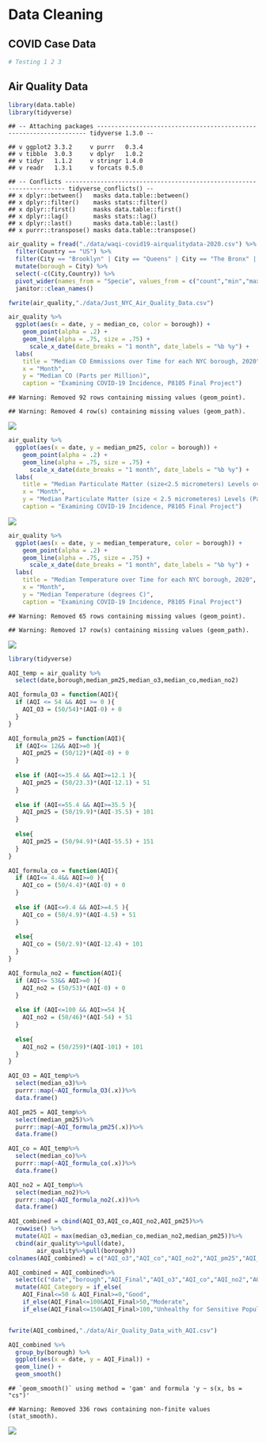 Data Cleaning
================

## COVID Case Data

``` r
# Testing 1 2 3
```

## Air Quality Data

``` r
library(data.table)
library(tidyverse)
```

    ## -- Attaching packages ------------------------------------------------------------------- tidyverse 1.3.0 --

    ## v ggplot2 3.3.2     v purrr   0.3.4
    ## v tibble  3.0.3     v dplyr   1.0.2
    ## v tidyr   1.1.2     v stringr 1.4.0
    ## v readr   1.3.1     v forcats 0.5.0

    ## -- Conflicts ---------------------------------------------------------------------- tidyverse_conflicts() --
    ## x dplyr::between()   masks data.table::between()
    ## x dplyr::filter()    masks stats::filter()
    ## x dplyr::first()     masks data.table::first()
    ## x dplyr::lag()       masks stats::lag()
    ## x dplyr::last()      masks data.table::last()
    ## x purrr::transpose() masks data.table::transpose()

``` r
air_quality = fread("./data/waqi-covid19-airqualitydata-2020.csv") %>%
  filter(Country == "US") %>%
  filter(City == "Brooklyn" | City == "Queens" | City == "The Bronx" | City == "Staten Island" | City == "Manhattan") %>%
  mutate(borough = City) %>%
  select(-c(City,Country)) %>%
  pivot_wider(names_from = "Specie", values_from = c("count","min","max","median","variance")) %>% 
  janitor::clean_names()

fwrite(air_quality,"./data/Just_NYC_Air_Quality_Data.csv")
```

``` r
air_quality %>% 
  ggplot(aes(x = date, y = median_co, color = borough)) + 
    geom_point(alpha = .2) +
    geom_line(alpha = .75, size = .75) +
      scale_x_date(date_breaks = "1 month", date_labels = "%b %y") +
  labs(
    title = "Median CO Emmissions over Time for each NYC borough, 2020",
    x = "Month",
    y = "Median CO (Parts per Million)",
    caption = "Examining COVID-19 Incidence, P8105 Final Project") 
```

    ## Warning: Removed 92 rows containing missing values (geom_point).

    ## Warning: Removed 4 row(s) containing missing values (geom_path).

![](data_cleaning_files/figure-gfm/plot_aq-1.png)<!-- -->

``` r
air_quality %>% 
  ggplot(aes(x = date, y = median_pm25, color = borough)) + 
    geom_point(alpha = .2) +
    geom_line(alpha = .75, size = .75) +
      scale_x_date(date_breaks = "1 month", date_labels = "%b %y") +
  labs(
    title = "Median Particulate Matter (size<2.5 micrometers) Levels over Time for each NYC borough, 2020",
    x = "Month",
    y = "Median Particulate Matter (size < 2.5 micrometeres) Levels (Parts per Millon)",
    caption = "Examining COVID-19 Incidence, P8105 Final Project") 
```

![](data_cleaning_files/figure-gfm/plot_aq-2.png)<!-- -->

``` r
air_quality %>% 
  ggplot(aes(x = date, y = median_temperature, color = borough)) + 
    geom_point(alpha = .2) +
    geom_line(alpha = .75, size = .75) +
      scale_x_date(date_breaks = "1 month", date_labels = "%b %y") +
  labs(
    title = "Median Temperature over Time for each NYC borough, 2020",
    x = "Month",
    y = "Median Temperature (degrees C)",
    caption = "Examining COVID-19 Incidence, P8105 Final Project") 
```

    ## Warning: Removed 65 rows containing missing values (geom_point).

    ## Warning: Removed 17 row(s) containing missing values (geom_path).

![](data_cleaning_files/figure-gfm/plot_aq-3.png)<!-- -->

``` r
library(tidyverse)

AQI_temp = air_quality %>%
  select(date,borough,median_pm25,median_o3,median_co,median_no2)

AQI_formula_O3 = function(AQI){
  if (AQI <= 54 && AQI >= 0 ){
    AQI_O3 = (50/54)*(AQI-0) + 0
  }
}

AQI_formula_pm25 = function(AQI){
  if (AQI<= 12&& AQI>=0 ){
    AQI_pm25 = (50/12)*(AQI-0) + 0
  }
  
  else if (AQI<=35.4 && AQI>=12.1 ){
    AQI_pm25 = (50/23.3)*(AQI-12.1) + 51
  }
  
  else if (AQI<=55.4 && AQI>=35.5 ){
    AQI_pm25 = (50/19.9)*(AQI-35.5) + 101
  }
  
  else{
    AQI_pm25 = (50/94.9)*(AQI-55.5) + 151
  }
}

AQI_formula_co = function(AQI){
  if (AQI<= 4.4&& AQI>=0 ){
    AQI_co = (50/4.4)*(AQI-0) + 0
  }
  
  else if (AQI<=9.4 && AQI>=4.5 ){
    AQI_co = (50/4.9)*(AQI-4.5) + 51
  }
  
  else{
    AQI_co = (50/2.9)*(AQI-12.4) + 101
  }
}

AQI_formula_no2 = function(AQI){
  if (AQI<= 53&& AQI>=0 ){
    AQI_no2 = (50/53)*(AQI-0) + 0
  }
  
  else if (AQI<=100 && AQI>=54 ){
    AQI_no2 = (50/46)*(AQI-54) + 51
  }
  
  else{
    AQI_no2 = (50/259)*(AQI-101) + 101
  }
}

AQI_O3 = AQI_temp%>%
  select(median_o3)%>%
  purrr::map(~AQI_formula_O3(.x))%>%
  data.frame()

AQI_pm25 = AQI_temp%>%
  select(median_pm25)%>%
  purrr::map(~AQI_formula_pm25(.x))%>%
  data.frame()

AQI_co = AQI_temp%>%
  select(median_co)%>%
  purrr::map(~AQI_formula_co(.x))%>%
  data.frame()

AQI_no2 = AQI_temp%>%
  select(median_no2)%>%
  purrr::map(~AQI_formula_no2(.x))%>%
  data.frame()

AQI_combined = cbind(AQI_O3,AQI_co,AQI_no2,AQI_pm25)%>%
  rowwise() %>% 
  mutate(AQI = max(median_o3,median_co,median_no2,median_pm25))%>%
  cbind(air_quality%>%pull(date),
        air_quality%>%pull(borough))
colnames(AQI_combined) = c("AQI_o3","AQI_co","AQI_no2","AQI_pm25","AQI_Final","date","borough")

AQI_combined = AQI_combined%>%
  select(c("date","borough","AQI_Final","AQI_o3","AQI_co","AQI_no2","AQI_pm25"))%>%
  mutate(AQI_Category = if_else(
    AQI_Final<=50 & AQI_Final>=0,"Good",
    if_else(AQI_Final<=100&AQI_Final>50,"Moderate",
    if_else(AQI_Final<=150&AQI_Final>100,"Unhealthy for Sensitive Populations","Unhealthy"))))


fwrite(AQI_combined,"./data/Air_Quality_Data_with_AQI.csv")

AQI_combined %>% 
  group_by(borough) %>% 
  ggplot(aes(x = date, y = AQI_Final)) +
  geom_line() +
  geom_smooth()
```

    ## `geom_smooth()` using method = 'gam' and formula 'y ~ s(x, bs = "cs")'

    ## Warning: Removed 336 rows containing non-finite values (stat_smooth).

![](data_cleaning_files/figure-gfm/Air_Quality_Index-1.png)<!-- -->
